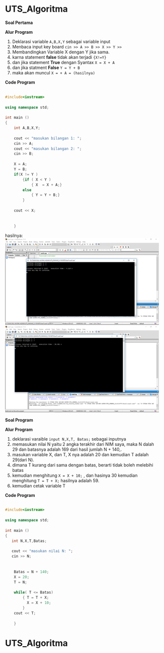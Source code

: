 # UTS_Algoritma


**Soal Pertama**


**Alur Program**

1. Deklarasi variable `A,B,X,Y` sebagai variable input
2. Menbaca input key board `cin >> A >> B >> X >> Y >>`
3. Membandingkan Variable X dengan Y jika sama.
4. karna statement **false** tidak akan terjadi `{X!=Y}`
5. dan jika statement **True** dengan Syantax `X = X + A`
6. dan jika statment **False** `Y = Y + B`
7. maka akan muncul `X = + A = (hasilnya)`

**Code Program**

```c++

#include<iostream>

using namespace std;

int main ()
{
    int A,B,X,Y;

    cout << "masukan bilangan 1: ";
    cin >> A;
    cout << "masukan bilangan 2: ";
    cin >> B;

    X = A;
    Y = B;
    if(X != Y )
        {if ( X < Y )
            { X  = X + A;}
        else
            { Y = Y + B;}
        }

    cout << X;


    }

```
hasilnya:
![ing](https://raw.githubusercontent.com/AyuLestariKabbi/UTS_Algoritma/master/soal1/Hasil_A.png)
![ing](https://raw.githubusercontent.com/AyuLestariKabbi/UTS_Algoritma/master/soal1/Hasil_B.png)

**Soal Program**

**Alur Program**

1. deklarasi varaible `input N,X,T, Batas;` sebagai inputnya
2. memasukan nilai N yaitu 2 angka terakhir dari NIM saya, maka N dalah 29
dan batasnya adalah 169 dari hasil jumlah N + 140,.
3. masukan variable X, dan T, X nya adalah 20 dan kemudian T adalah 29(dari N).
4. dimana T kurang dari sama dengan batas, berarti tidak boleh melebihi batas 
5. kemudian menghitung `X = X + 10;` , dan hasinya 30 kemudian menghitung `T = T + X;` hasilnya adalah 59.
6. kemudian cetak variable T 

**Code Program**

```c++

#include<iostream>

using namespace std;

int main ()
{
   int N,X,T,Batas;

   cout << "masukan nilai N: ";
   cin >> N;


    Batas = N + 140;
    X = 20;
    T = N;

    while( T <= Batas)
        { T = T + X;
          X = X + 10;
        }
    cout << T;

    }
```


# UTS_Algoritma
